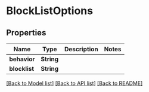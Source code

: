 # BlockListOptions

## Properties
Name | Type | Description | Notes
------------ | ------------- | ------------- | -------------
**behavior** | **String** |  | 
**blocklist** | **String** |  | 

[[Back to Model list]](../README.md#documentation-for-models) [[Back to API list]](../README.md#documentation-for-api-endpoints) [[Back to README]](../README.md)


